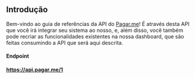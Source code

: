 ## Introdução 

Bem-vindo ao guia de referências da API do [Pagar.me](https://pagar.me)! É através desta API que você irá integrar seu sistema ao nosso, e, além disso, você também pode recriar as funcionalidades existentes na nossa dashboard, que são feitas consumindo a API que será aqui descrita.

#### Endpoint

#### https://api.pagar.me/1
